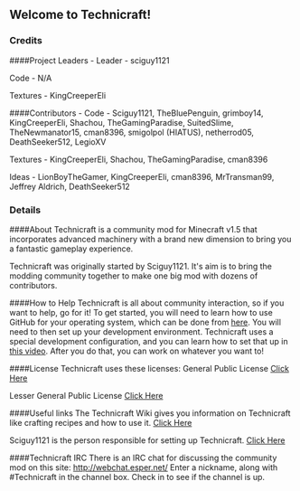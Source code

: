 ## Welcome to Technicraft!


### Credits
####Project Leaders -
Leader - sciguy1121

Code - N/A

Textures - KingCreeperEli



####Contributors -
Code 	  - Sciguy1121,
			TheBluePenguin, 
			grimboy14, 
			KingCreeperEli, 
			Shachou, 
			TheGamingParadise, 
			SuitedSlime,
			TheNewmanator15,
			cman8396,
			smigolpol (HIATUS),
			netherrod05,
			DeathSeeker512,
			LegioXV
	   
Textures  - KingCreeperEli,
			Shachou,
			TheGamingParadise,
			cman8396

Ideas	- LionBoyTheGamer,
			KingCreeperEli,
			cman8396,
			MrTransman99, 
			Jeffrey Aldrich,
			DeathSeeker512



### Details
####About
Technicraft is a community mod for Minecraft v1.5 that incorporates advanced machinery with a brand new dimension to bring you a fantastic gameplay experience.

Technicraft was originally started by Sciguy1121. It's aim is to bring the modding community together to make one big mod with dozens of contributors.

####How to Help
Technicraft is all about community interaction, so if you want to help, go for it! To get started, you will need to learn how to use GitHub for your operating system, which can be done from [here](https://github.com/). You will need to then set up your development environment. Technicraft uses a special development configuration, and you can learn how to set that up in [this video](https://www.youtube.com/watch?v=KsNr6ifC2aM). After you do that, you can work on whatever you want to!

####License
Technicraft uses these licenses:
General Public License 
[Click Here](http://github.com/sciguy1121/Community-Mod-1/blob/master/COPYING)

Lesser General Public License 
[Click Here](https://github.com/sciguy1121/Community-Mod-1/blob/master/COPYING.LESSER)



####Useful links
The Technicraft Wiki gives you information on Technicraft like crafting recipes and how to use it. 
[Click Here](http://technicraft.wikispaces.com)

Sciguy1121 is the person responsible for setting up Technicraft. 
[Click Here](http://youtube.com/user/sciguy1121)

####Technicraft IRC
There is an IRC chat for discussing the community mod on this site: http://webchat.esper.net/ 
Enter a nickname, along with #Technicraft in the channel box. Check in to see if the channel is up.
